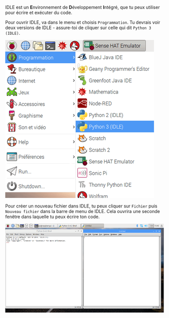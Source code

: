 IDLE est un **E**nvironnement de **D**éveloppement **I**ntégré, que tu peux utiliser pour écrire et exécuter du code.

Pour ouvrir IDLE, va dans le menu et choisis `Programmation`. Tu devrais voir deux versions de IDLE - assure-toi de cliquer sur celle qui dit `Python 3 (IDLE)`.

![Ouverture de l'IDLE](images/opening-idle.png)

Pour créer un nouveau fichier dans IDLE, tu peux cliquer sur `Fichier` puis `Nouveau fichier` dans la barre de menu de IDLE. Cela ouvrira une seconde fenêtre dans laquelle tu peux écrire ton code.


![Nouvelle fenêtre](images/new-window.png)


